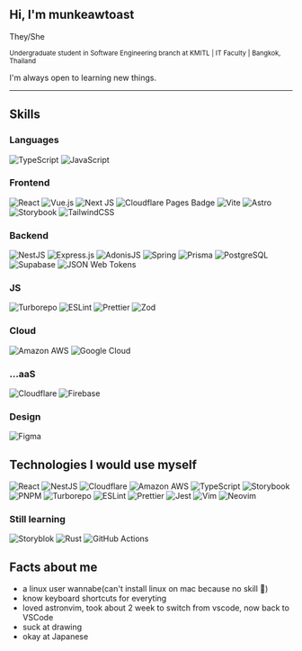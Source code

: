 ## Hi, I'm munkeawtoast

They/She

<sub>
    Undergraduate student in Software Engineering branch at KMITL | IT Faculty | Bangkok, Thailand
</sub>

I'm always open to learning new things. 
<hr>

## Skills

### Languages
![TypeScript](https://img.shields.io/badge/typescript-%23007ACC.svg?style=for-the-badge&logo=typescript&logoColor=white)
![JavaScript](https://img.shields.io/badge/JavaScript-F7DF1E?logo=javascript&logoColor=000&style=for-the-badge)


### Frontend
![React](https://img.shields.io/badge/react-%2320232a.svg?style=for-the-badge&logo=react&logoColor=%2361DAFB)
![Vue.js](https://img.shields.io/badge/Vue.js-4FC08D?logo=vuedotjs&logoColor=fff&style=for-the-badge)
![Next JS](https://img.shields.io/badge/Next-black?style=for-the-badge&logo=next.js&logoColor=white)
![Cloudflare Pages Badge](https://img.shields.io/badge/Cloudflare%20Pages-F38020?logo=cloudflarepages&logoColor=fff&style=for-the-badge)
![Vite](https://img.shields.io/badge/vite-%23646CFF.svg?style=for-the-badge&logo=vite&logoColor=white)
![Astro](https://img.shields.io/badge/Astro-FF5D01?logo=astro&logoColor=fff&style=for-the-badge)
![Storybook](https://img.shields.io/badge/Storybook-FF4785?logo=storybook&logoColor=fff&style=for-the-badge)
![TailwindCSS](https://img.shields.io/badge/tailwindcss-%2338B2AC.svg?style=for-the-badge&logo=tailwind-css&logoColor=white)



### Backend
![NestJS](https://img.shields.io/badge/nestjs-%23E0234E.svg?style=for-the-badge&logo=nestjs&logoColor=white)
![Express.js](https://img.shields.io/badge/express.js-%23404d59.svg?style=for-the-badge&logo=express&logoColor=%2361DAFB)
![AdonisJS](https://img.shields.io/badge/AdonisJS-5A45FF?logo=adonisjs&logoColor=fff&style=for-the-badge)
![Spring](https://img.shields.io/badge/Spring-6DB33F?logo=spring&logoColor=fff&style=for-the-badge)
![Prisma](https://img.shields.io/badge/Prisma-2D3748?logo=prisma&logoColor=fff&style=for-the-badge)
![PostgreSQL](https://img.shields.io/badge/PostgreSQL-4169E1?logo=postgresql&logoColor=fff&style=for-the-badge)
![Supabase](https://img.shields.io/badge/Supabase-3FCF8E?logo=supabase&logoColor=fff&style=for-the-badge)
![JSON Web Tokens](https://img.shields.io/badge/JSON%20Web%20Tokens-000?logo=jsonwebtokens&logoColor=fff&style=for-the-badge)

### JS
![Turborepo](https://img.shields.io/badge/Turborepo-EF4444?logo=turborepo&logoColor=fff&style=for-the-badge)
![ESLint](https://img.shields.io/badge/ESLint-4B32C3?logo=eslint&logoColor=fff&style=for-the-badge)
![Prettier](https://img.shields.io/badge/Prettier-F7B93E?logo=prettier&logoColor=fff&style=for-the-badge)
![Zod](https://img.shields.io/badge/Zod-3E67B1?logo=zod&logoColor=fff&style=for-the-badge)


### Cloud
![Amazon AWS](https://img.shields.io/badge/Amazon%20AWS-232F3E?logo=amazonaws&logoColor=fff&style=for-the-badge)
![Google Cloud](https://img.shields.io/badge/Google%20Cloud-4285F4?logo=googlecloud&logoColor=fff&style=for-the-badge)

### ...aaS
![Cloudflare](https://img.shields.io/badge/Cloudflare-F38020?logo=cloudflare&logoColor=fff&style=for-the-badge)
![Firebase](https://img.shields.io/badge/Firebase-FFCA28?logo=firebase&logoColor=000&style=for-the-badge)

<!-- ### IaC
![Terraform](https://img.shields.io/badge/Terraform-844FBA?logo=terraform&logoColor=fff&style=for-the-badge) -->


### Design

![Figma](https://img.shields.io/badge/Figma-F24E1E?logo=figma&logoColor=fff&style=for-the-badge)


## Technologies I would use myself
![React](https://img.shields.io/badge/react-%2320232a.svg?style=for-the-badge&logo=react&logoColor=%2361DAFB)
![NestJS](https://img.shields.io/badge/nestjs-%23E0234E.svg?style=for-the-badge&logo=nestjs&logoColor=white)
![Cloudflare](https://img.shields.io/badge/Cloudflare-F38020?logo=cloudflare&logoColor=fff&style=for-the-badge)
![Amazon AWS](https://img.shields.io/badge/Amazon%20AWS-232F3E?logo=amazonaws&logoColor=fff&style=for-the-badge)
![TypeScript](https://img.shields.io/badge/typescript-%23007ACC.svg?style=for-the-badge&logo=typescript&logoColor=white)
![Storybook](https://img.shields.io/badge/Storybook-FF4785?logo=storybook&logoColor=fff&style=for-the-badge)
![PNPM](https://img.shields.io/badge/pnpm-%234a4a4a.svg?style=for-the-badge&logo=pnpm&logoColor=f69220)
![Turborepo](https://img.shields.io/badge/Turborepo-EF4444?logo=turborepo&logoColor=fff&style=for-the-badge)
![ESLint](https://img.shields.io/badge/ESLint-4B32C3?logo=eslint&logoColor=fff&style=for-the-badge)
![Prettier](https://img.shields.io/badge/Prettier-F7B93E?logo=prettier&logoColor=fff&style=for-the-badge)
![Jest](https://img.shields.io/badge/Jest-C21325?logo=jest&logoColor=fff&style=for-the-badge)
![Vim](https://img.shields.io/badge/Vim-019733?logo=vim&logoColor=fff&style=for-the-badge)
![Neovim](https://img.shields.io/badge/Neovim-57A143?logo=neovim&logoColor=fff&style=for-the-badge)

### Still learning
![Storyblok](https://img.shields.io/badge/Storyblok-09B3AF?logo=storyblok&logoColor=fff&style=for-the-badge)
![Rust](https://img.shields.io/badge/rust-%23000000.svg?style=for-the-badge&logo=rust&logoColor=white)
![GitHub Actions](https://img.shields.io/badge/GitHub%20Actions-2088FF?logo=githubactions&logoColor=fff&style=for-the-badge)


## Facts about me
- a linux user wannabe(can't install linux on mac because no skill 🥲)
- know keyboard shortcuts for everyting
- loved astronvim, took about 2 week to switch from vscode, now back to VSCode
- suck at drawing
- okay at Japanese

